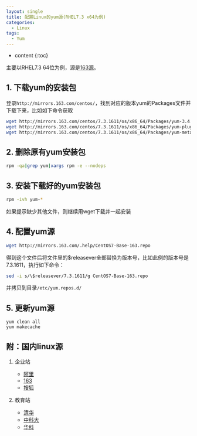 ```yaml
---
layout: single
title: 配置Linux的yum源(RHEL7.3 x64为例)
categories:
  - Linux
tags:
  - Yum
---
```


* content
{:toc}

主要以RHEL7.3 64位为例，源是[163源](mirrors.163.com)。

## 1. 下载yum的安装包
登录`http://mirrors.163.com/centos/`，找到对应的版本yum的Packages文件并下载下来，比如如下命令获取
```bash
wget http://mirrors.163.com/centos/7.3.1611/os/x86_64/Packages/yum-3.4.3-150.el7.centos.noarch.rpm
wget http://mirrors.163.com/centos/7.3.1611/os/x86_64/Packages/yum-plugin-fastestmirror-1.1.31-40.el7.noarch.rpm
wget http://mirrors.163.com/centos/7.3.1611/os/x86_64/Packages/yum-metadata-parser-1.1.4-10.el7.x86_64.rpm
```

<!--more-->

## 2. 删除原有yum安装包
```bash
rpm -qa|grep yum|xargs rpm -e --nodeps
```

## 3. 安装下载好的yum安装包
```  bash
rpm -ivh yum-*
```
如果提示缺少其他文件，则继续用wget下载并一起安装

## 4. 配置yum源
```bash
wget http://mirrors.163.com/.help/CentOS7-Base-163.repo
```
得到这个文件后将文件里的$releasever全部替换为版本号，比如此例的版本号是7.3.1611，执行如下命令：

```bash
sed -i s/\$releasever/7.3.1611/g CentOS7-Base-163.repo
```

并拷贝到目录`/etc/yum.repos.d/`

## 5. 更新yum源
```
yum clean all
yum makecache
```



## 附：国内linux源

1. 企业站
   * [阿里](mirrors.aliyun.com)
   * [163](mirrors.163.com)
   * [搜狐](mirrors.sohu.com)

2. 教育站
   * [清华](mirror.tuna.tsinghua.edu.cn)
   * [中科大](mirrors.ustc.edu.cn)
   * [华科](mirror.hust.edu.cn)